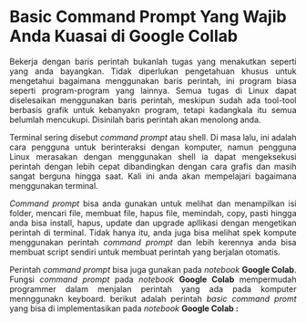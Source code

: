  # Basic Command Prompt Yang Wajib Anda Kuasai di Google Collab
 
 
<p align="justify">Bekerja dengan baris perintah bukanlah tugas yang menakutkan seperti yang anda bayangkan. Tidak diperlukan pengetahuan khusus untuk mengetahui bagaimana menggunakan baris perintah, ini program biasa seperti program-program yang lainnya. Semua tugas di Linux dapat diselesaikan menggunakan baris perintah, meskipun sudah ada tool-tool berbasis grafik untuk kebanyakn program, tetapi kadangkala itu semua belumlah mencukupi. Disinilah baris perintah akan menolong anda.</p>

<p align="justify">Terminal sering disebut <em>command prompt</em> atau shell. Di masa lalu, ini adalah cara pengguna untuk berinteraksi dengan komputer, namun pengguna Linux merasakan dengan menggunakan shell ia dapat mengeksekusi perintah dengan lebih cepat dibandingkan dengan cara grafis dan masih sangat berguna hingga saat. Kali ini anda akan mempelajari bagaimana menggunakan terminal.</p>

<p align="justify"><em>Command prompt</em> bisa anda gunakan untuk melihat dan menampilkan isi folder, mencari file, membuat file, hapus file, memindah, copy, pasti hingga anda bisa install, hapus, update dan upgrade apllikasi dengan mengetikan perintah di terminal. Tidak hanya itu, anda juga bisa melihat spek kompute menggunakan perintah <em>command prompt</em> dan lebih kerennya anda bisa membuat script sendiri untuk membuat perintah yang berjalan otomatis.</p>

<p align="justify">Perintah <em>command prompt</em> bisa juga gunakan pada <em>notebook</em> <strong>Google Colab</strong>. Fungsi <em>command prompt</em> pada <em>notebook</em> <strong>Google Colab</strong> mempermudah programmer dalam menjalan perintah yang ada pada komputer mennggunakn keyboard. berikut adalah perintah <em>basic command promt</em> yang bisa di implementasikan pada <em>notebook</em> <strong>Google Colab :</strong> </p>



